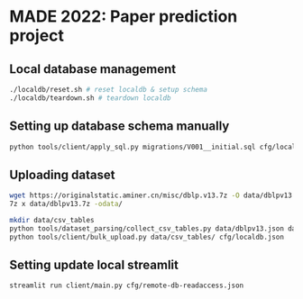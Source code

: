 # MADE 2022: Paper prediction project

## Local database management

```bash
./localdb/reset.sh # reset localdb & setup schema
./localdb/teardown.sh # teardown localdb
```

## Setting up database schema manually
```bash
python tools/client/apply_sql.py migrations/V001__initial.sql cfg/localdb.json
```

## Uploading dataset
```bash
wget https://originalstatic.aminer.cn/misc/dblp.v13.7z -O data/dblpv13.7z
7z x data/dblpv13.7z -odata/

mkdir data/csv_tables
python tools/dataset_parsing/collect_csv_tables.py data/dblpv13.json data/csv_tables/
python tools/client/bulk_upload.py data/csv_tables/ cfg/localdb.json
```

## Setting update local streamlit

```
streamlit run client/main.py cfg/remote-db-readaccess.json
```
